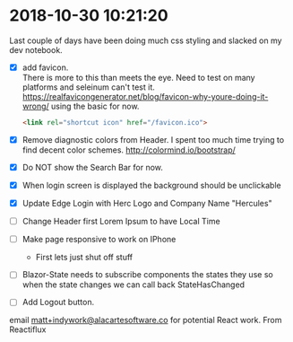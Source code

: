 # 2018-10-30 10:21:20

Last couple of days have been doing much css styling and slacked on my dev notebook.

- [x] add favicon.  
     There is more to this than meets the eye.  Need to test on many platforms and seleinum can't test it. 
     https://realfavicongenerator.net/blog/favicon-why-youre-doing-it-wrong/
     using the basic for now.
     ```html
     <link rel="shortcut icon" href="/favicon.ico">
     ```
- [x] Remove diagnostic colors from Header.
    I spent too much time trying to find decent color schemes. 
    http://colormind.io/bootstrap/

- [x] Do NOT show the Search Bar for now.
- [x] When login screen is displayed the background should be unclickable
- [x] Update Edge Login with Herc Logo and Company Name "Hercules"
- [ ] Change Header first Lorem Ipsum to have Local Time
- [ ] Make page responsive to work on IPhone
    - First lets just shut off stuff

- [ ] Blazor-State needs to subscribe components the states they use so when the state changes we can call back StateHasChanged
- [ ] Add Logout button.

email matt+indywork@alacartesoftware.co  for potential React work. From Reactiflux